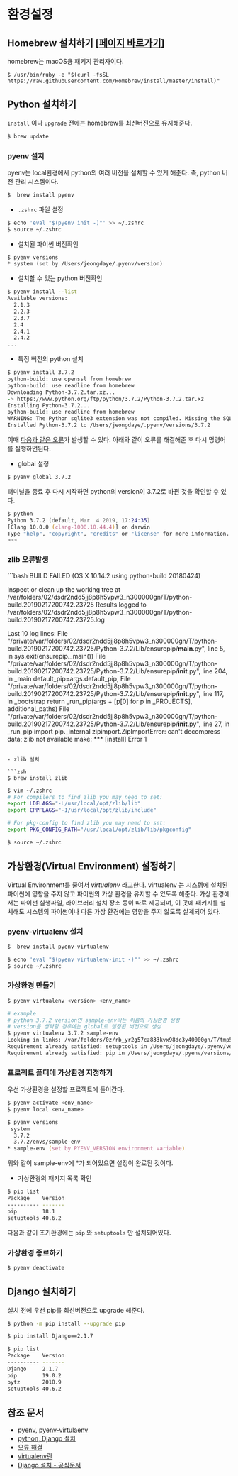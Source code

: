 # 환경설정

## Homebrew 설치하기 [[페이지 바로가기](https://brew.sh/index_ko.html)]

homebrew는 macOS용 패키지 관리자이다. 

```shell
$ /usr/bin/ruby -e "$(curl -fsSL https://raw.githubusercontent.com/Homebrew/install/master/install)"
```

## Python 설치하기

`install` 이나 `upgrade` 전에는 homebrew를 최신버전으로 유지해준다.

```zsh
$ brew update
```
### pyenv 설치

pyenv는 local환경에서 python의 여러 버전을 설치할 수 있게 해준다. 즉, python 버전 관리 시스템이다.

```zsh
$  brew install pyenv
```
- `.zshrc` 파일 설정

```zsh
$ echo 'eval "$(pyenv init -)"' >> ~/.zshrc
$ source ~/.zshrc
```

- 설치된 파이썬 버전확인

```zsh
$ pyenv versions
* system (set by /Users/jeongdaye/.pyenv/version)
```

- 설치할 수 있는 python 버전확인

```zsh
$ pyenv install --list
Available versions:
  2.1.3
  2.2.3
  2.3.7
  2.4
  2.4.1
  2.4.2
...
```

- 특정 버전의 python 설치


```zsh
$ pyenv install 3.7.2
python-build: use openssl from homebrew
python-build: use readline from homebrew
Downloading Python-3.7.2.tar.xz...
-> https://www.python.org/ftp/python/3.7.2/Python-3.7.2.tar.xz
Installing Python-3.7.2...
python-build: use readline from homebrew
WARNING: The Python sqlite3 extension was not compiled. Missing the SQLite3 lib?
Installed Python-3.7.2 to /Users/jeongdaye/.pyenv/versions/3.7.2
```

이때 [다음과 같은 오류](./#error)가 발생할 수 있다. 아래와 같이 오류를 해결해준 후 다시 명령어를 실행하면된다.

- global 설정

```zsh
$ pyenv global 3.7.2
```

터미널을 종료 후 다시 시작하면 python의 version이 3.7.2로 바뀐 것을 확인할 수 있다.

```zsh
$ python
Python 3.7.2 (default, Mar  4 2019, 17:24:35)
[Clang 10.0.0 (clang-1000.10.44.4)] on darwin
Type "help", "copyright", "credits" or "license" for more information.
>>>
```



<h3 id="error">zlib 오류발생</h3>
```bash
BUILD FAILED (OS X 10.14.2 using python-build 20180424)

Inspect or clean up the working tree at /var/folders/02/dsdr2ndd5jj8p8h5vpw3_n300000gn/T/python-build.20190217200742.23725
Results logged to /var/folders/02/dsdr2ndd5jj8p8h5vpw3_n300000gn/T/python-build.20190217200742.23725.log

Last 10 log lines:
  File "/private/var/folders/02/dsdr2ndd5jj8p8h5vpw3_n300000gn/T/python-build.20190217200742.23725/Python-3.7.2/Lib/ensurepip/__main__.py", line 5, in <module>
    sys.exit(ensurepip._main())
  File "/private/var/folders/02/dsdr2ndd5jj8p8h5vpw3_n300000gn/T/python-build.20190217200742.23725/Python-3.7.2/Lib/ensurepip/__init__.py", line 204, in _main
    default_pip=args.default_pip,
  File "/private/var/folders/02/dsdr2ndd5jj8p8h5vpw3_n300000gn/T/python-build.20190217200742.23725/Python-3.7.2/Lib/ensurepip/__init__.py", line 117, in _bootstrap
    return _run_pip(args + [p[0] for p in _PROJECTS], additional_paths)
  File "/private/var/folders/02/dsdr2ndd5jj8p8h5vpw3_n300000gn/T/python-build.20190217200742.23725/Python-3.7.2/Lib/ensurepip/__init__.py", line 27, in _run_pip
    import pip._internal
zipimport.ZipImportError: can't decompress data; zlib not available
make: *** [install] Error 1
```

- zlib 설치

```zsh
$ brew install zlib  
```

```zsh
$ vim ~/.zshrc
# For compilers to find zlib you may need to set:
export LDFLAGS="-L/usr/local/opt/zlib/lib"
export CPPFLAGS="-I/usr/local/opt/zlib/include"

# For pkg-config to find zlib you may need to set:
export PKG_CONFIG_PATH="/usr/local/opt/zlib/lib/pkgconfig"
```

```zsh
$ source ~/.zshrc
```


## 가상환경(Virtual Environment) 설정하기

Virtual Environment를 줄여서 *virtualenv* 라고한다.  virtualenv 는 시스템에 설치된 파이썬에 영향을 주지 않고 파이썬의 가상 환경을 유지할 수 있도록 해준다. 가상 환경에서는 파이썬 실행파일, 라이브러리 설치 장소 등이 따로 제공되며, 이 곳에 패키지를 설치해도 시스템의 파이썬이나 다른 가상 환경에는 영향을 주지 않도록 설계되어 있다. 

### pyenv-virtualenv 설치

```zsh
$  brew install pyenv-virtualenv
```

```zsh
$ echo 'eval "$(pyenv virtualenv-init -)"' >> ~/.zshrc    
$ source ~/.zshrc  
```

### 가상환경 만들기

```zsh
$ pyenv virtualenv <version> <env_name>
```

```zsh
# example
# python 3.7.2 version인 sample-env라는 이름의 가상환경 생성
# version을 생략할 경우에는 global로 설정된 버전으로 생성
$ pyenv virtualenv 3.7.2 sample-env
Looking in links: /var/folders/0z/rb_yr2g57cz833kvx98dc3y40000gn/T/tmp5gzn2iis
Requirement already satisfied: setuptools in /Users/jeongdaye/.pyenv/versions/3.7.2/envs/sample-env/lib/python3.7/site-packages (40.6.2)
Requirement already satisfied: pip in /Users/jeongdaye/.pyenv/versions/3.7.2/envs/sample-env/lib/python3.7/site-packages (18.1)
```

### 프로젝트 폴더에 가상환경 지정하기

우선 가상환경을 설정할 프로젝트에 들어간다.

```zsh
$ pyenv activate <env_name>
$ pyenv local <env_name>
```

```zsh
$ pyenv versions
 system
  3.7.2
  3.7.2/envs/sample-env
* sample-env (set by PYENV_VERSION environment variable)
```

위와 같이 sample-env에 \*가 되어있으면 설정이 완료된 것이다.

- 가상환경의 패키지 목록 확인

```zsh
$ pip list
Package    Version
---------- -------
pip        18.1   
setuptools 40.6.2 
```

다음과 같이 초기환경에는 `pip` 와 `setuptools` 만 설치되어있다.

### 가상환경 종료하기

```zsh
$ pyenv deactivate
```

## Django 설치하기

설치 전에 우선 pip를 최신버전으로 upgrade 해준다.

```zsh
$ python -m pip install --upgrade pip
```

```zsh
$ pip install Django==2.1.7
```

```zsh
$ pip list
Package    Version
---------- -------
Django     2.1.7  
pip        19.0.2 
pytz       2018.9 
setuptools 40.6.2 
```

## 참조 문서

- [pyenv, pyenv-virtulaenv](https://lhy.kr/configuring-the-python-development-environment-with-pyenv-and-virtualenv)
- [python, Django 설치](https://www.imagineer.io/courses/python/lectures/1851488)
- [오류 해결](https://github.com/jiansoung/issues-list/issues/13)
- [virtualenv란](http://www.flowdas.com/blog/%ED%8C%8C%EC%9D%B4%EC%8D%AC-%ED%94%84%EB%A1%9C%EC%A0%9D%ED%8A%B8-%EC%8B%9C%EC%9E%91%ED%95%98%EA%B8%B0-virtualenv/)
- [Django 설치 - 공식문서](https://www.djangoproject.com/download/)